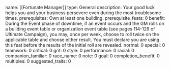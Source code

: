 name: [[Fortunate Manager]]
type: General
description: Your good luck helps you and your business persevere even during the most troublesome times.
prerequisites: Own at least one building.
prerequisite_feats: 0
benefit: During the Event phase of downtime, if an event occurs and the GM rolls on a building event table or organization event table (see pages 114-129 of Ultimate Campaign), you may, once per week, choose to roll twice on the applicable table and choose either result. You must declare you are using this feat before the results of the initial roll are revealed.
normal: 0
special: 0
teamwork: 0
critical: 0
grit: 0
style: 0
performance: 0
racial: 0
companion_familiar: 0
race_name: 0
note: 0
goal: 0
completion_benefit: 0
multiples: 0
suggested_traits: 0
